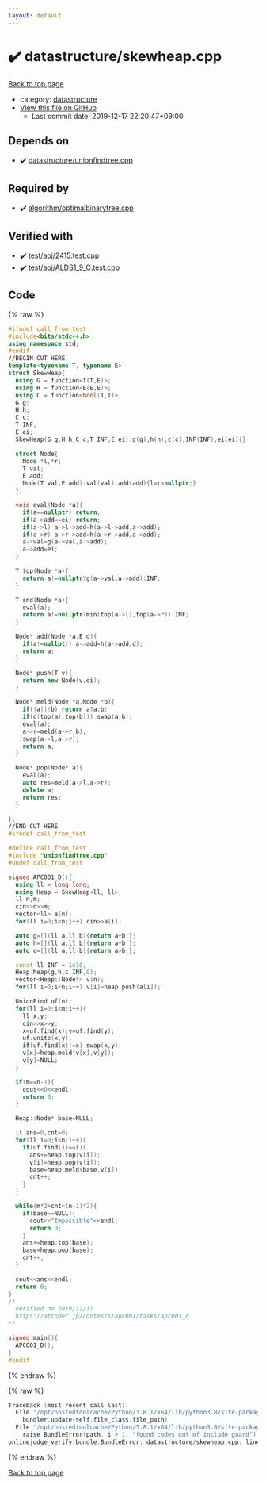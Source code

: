 ```yaml
---
layout: default
---
```


<!-- mathjax config similar to math.stackexchange -->
<script type="text/javascript" async
  src="https://cdnjs.cloudflare.com/ajax/libs/mathjax/2.7.5/MathJax.js?config=TeX-MML-AM_CHTML">
</script>
<script type="text/x-mathjax-config">
  MathJax.Hub.Config({
    TeX: { equationNumbers: { autoNumber: "AMS" }},
    tex2jax: {
      inlineMath: [ ['$','$'] ],
      processEscapes: true
    },
    "HTML-CSS": { matchFontHeight: false },
    displayAlign: "left",
    displayIndent: "2em"
  });
</script>

<script type="text/javascript" src="https://cdnjs.cloudflare.com/ajax/libs/jquery/3.4.1/jquery.min.js"></script>
<script src="https://cdn.jsdelivr.net/npm/jquery-balloon-js@1.1.2/jquery.balloon.min.js" integrity="sha256-ZEYs9VrgAeNuPvs15E39OsyOJaIkXEEt10fzxJ20+2I=" crossorigin="anonymous"></script>
<script type="text/javascript" src="../../assets/js/copy-button.js"></script>
<link rel="stylesheet" href="../../assets/css/copy-button.css" />


# :heavy_check_mark: datastructure/skewheap.cpp

<a href="../../index.html">Back to top page</a>

* category: <a href="../../index.html#8dc87745f885a4cc532acd7b15b8b5fe">datastructure</a>
* <a href="{{ site.github.repository_url }}/blob/master/datastructure/skewheap.cpp">View this file on GitHub</a>
    - Last commit date: 2019-12-17 22:20:47+09:00




## Depends on

* :heavy_check_mark: <a href="unionfindtree.cpp.html">datastructure/unionfindtree.cpp</a>


## Required by

* :heavy_check_mark: <a href="../algorithm/optimalbinarytree.cpp.html">algorithm/optimalbinarytree.cpp</a>


## Verified with

* :heavy_check_mark: <a href="../../verify/test/aoj/2415.test.cpp.html">test/aoj/2415.test.cpp</a>
* :heavy_check_mark: <a href="../../verify/test/aoj/ALDS1_9_C.test.cpp.html">test/aoj/ALDS1_9_C.test.cpp</a>


## Code

<a id="unbundled"></a>
{% raw %}
```cpp
#ifndef call_from_test
#include<bits/stdc++.h>
using namespace std;
#endif
//BEGIN CUT HERE
template<typename T, typename E>
struct SkewHeap{
  using G = function<T(T,E)>;
  using H = function<E(E,E)>;
  using C = function<bool(T,T)>;
  G g;
  H h;
  C c;
  T INF;
  E ei;
  SkewHeap(G g,H h,C c,T INF,E ei):g(g),h(h),c(c),INF(INF),ei(ei){}

  struct Node{
    Node *l,*r;
    T val;
    E add;
    Node(T val,E add):val(val),add(add){l=r=nullptr;}
  };

  void eval(Node *a){
    if(a==nullptr) return;
    if(a->add==ei) return;
    if(a->l) a->l->add=h(a->l->add,a->add);
    if(a->r) a->r->add=h(a->r->add,a->add);
    a->val=g(a->val,a->add);
    a->add=ei;
  }

  T top(Node *a){
    return a!=nullptr?g(a->val,a->add):INF;
  }

  T snd(Node *a){
    eval(a);
    return a!=nullptr?min(top(a->l),top(a->r)):INF;
  }

  Node* add(Node *a,E d){
    if(a!=nullptr) a->add=h(a->add,d);
    return a;
  }

  Node* push(T v){
    return new Node(v,ei);
  }

  Node* meld(Node *a,Node *b){
    if(!a||!b) return a?a:b;
    if(c(top(a),top(b))) swap(a,b);
    eval(a);
    a->r=meld(a->r,b);
    swap(a->l,a->r);
    return a;
  }

  Node* pop(Node* a){
    eval(a);
    auto res=meld(a->l,a->r);
    delete a;
    return res;
  }

};
//END CUT HERE
#ifndef call_from_test

#define call_from_test
#include "unionfindtree.cpp"
#undef call_from_test

signed APC001_D(){
  using ll = long long;
  using Heap = SkewHeap<ll, ll>;
  ll n,m;
  cin>>n>>m;
  vector<ll> a(n);
  for(ll i=0;i<n;i++) cin>>a[i];

  auto g=[](ll a,ll b){return a+b;};
  auto h=[](ll a,ll b){return a+b;};
  auto c=[](ll a,ll b){return a>b;};

  const ll INF = 1e16;
  Heap heap(g,h,c,INF,0);
  vector<Heap::Node*> v(n);
  for(ll i=0;i<n;i++) v[i]=heap.push(a[i]);

  UnionFind uf(n);
  for(ll i=0;i<m;i++){
    ll x,y;
    cin>>x>>y;
    x=uf.find(x);y=uf.find(y);
    uf.unite(x,y);
    if(uf.find(x)!=x) swap(x,y);
    v[x]=heap.meld(v[x],v[y]);
    v[y]=NULL;
  }

  if(m==n-1){
    cout<<0<<endl;
    return 0;
  }

  Heap::Node* base=NULL;

  ll ans=0,cnt=0;
  for(ll i=0;i<n;i++){
    if(uf.find(i)==i){
      ans+=heap.top(v[i]);
      v[i]=heap.pop(v[i]);
      base=heap.meld(base,v[i]);
      cnt++;
    }
  }

  while(m*2+cnt<(n-1)*2){
    if(base==NULL){
      cout<<"Impossible"<<endl;
      return 0;
    }
    ans+=heap.top(base);
    base=heap.pop(base);
    cnt++;
  }

  cout<<ans<<endl;
  return 0;
}
/*
  verified on 2019/12/17
  https://atcoder.jp/contests/apc001/tasks/apc001_d
*/

signed main(){
  APC001_D();
}
#endif

```
{% endraw %}

<a id="bundled"></a>
{% raw %}
```cpp
Traceback (most recent call last):
  File "/opt/hostedtoolcache/Python/3.8.1/x64/lib/python3.8/site-packages/onlinejudge_verify/docs.py", line 342, in write_contents
    bundler.update(self.file_class.file_path)
  File "/opt/hostedtoolcache/Python/3.8.1/x64/lib/python3.8/site-packages/onlinejudge_verify/bundle.py", line 151, in update
    raise BundleError(path, i + 1, "found codes out of include guard")
onlinejudge_verify.bundle.BundleError: datastructure/skewheap.cpp: line 5: found codes out of include guard

```
{% endraw %}

<a href="../../index.html">Back to top page</a>

